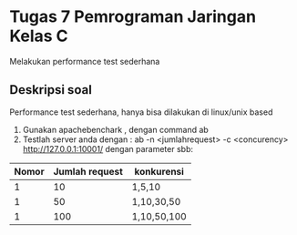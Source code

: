 # Tugas 7 Pemrograman Jaringan Kelas C
Melakukan performance test sederhana
## Deskripsi soal
Performance test sederhana, hanya bisa dilakukan di linux/unix based
1. Gunakan apachebenchark , dengan command ab
2. Testlah server anda dengan : ab -n \<jumlahrequest> -c \<concurency> http://127.0.0.1:10001/ dengan parameter sbb:

| Nomor | Jumlah request | konkurensi |
| --- | --- | --- |
| 1 | 10 | 1,5,10 |
| 1 | 50 | 1,10,30,50 |
| 1 | 100 | 1,10,50,100 |
